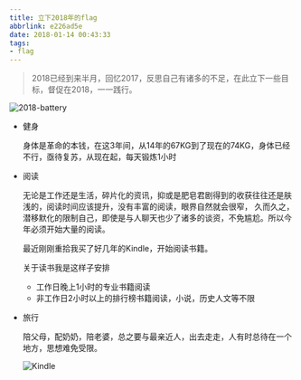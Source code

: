 ```yaml
---
title: 立下2018年的flag
abbrlink: e226ad5e
date: 2018-01-14 00:43:33
tags:
- flag
---
```

> 2018已经到来半月，回忆2017，反思自己有诸多的不足，在此立下一些目标，督促在2018，一一践行。

![2018-battery](//static.1991421.cn/blog/2018-01-13-170025.png)

+ 健身
  
  身体是革命的本钱，在这3年间，从14年的67KG到了现在的74KG，身体已经不行，亟待复苏，从现在起，每天锻炼1小时
  
+ 阅读
    
  无论是工作还是生活，碎片化的资讯，抑或是肥皂君剧得到的收获往往还是肤浅的，阅读时间应该提升，没有丰富的阅读，眼界自然就会很窄，
  久而久之，潜移默化的限制自己，即使是与人聊天也少了诸多的谈资，不免尴尬。所以今年必须开始大量的阅读。
  
  最近刚刚重拾我买了好几年的Kindle，开始阅读书籍。
  
  关于读书我是这样子安排
  
  - 工作日晚上1小时的专业书籍阅读
  - 非工作日2小时以上的排行榜书籍阅读，小说，历史人文等不限
  
+ 旅行
 
  陪父母，配奶奶，陪老婆，总之要与最亲近人，出去走走，人有时总待在一个地方，思想难免受限。
  
  ![Kindle](//static.1991421.cn/blog/2018-01-13-165556.png)
